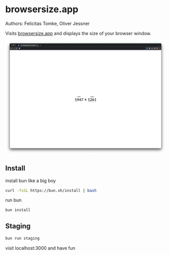 # browsersize.app

Authors: Felicitas Tomke, Oliver Jessner

Visits [browsersize.app](https://browsersize.app) and displays the size of your browser window.

![](public/assets/images/screenshot.webp)

## Install

install bun like a big boy

```bash
curl -fsSL https://bun.sh/install | bash
```

run bun

```bash
bun install
```

## Staging

```bash
bun run staging
```

visit localhost:3000 and have fun
